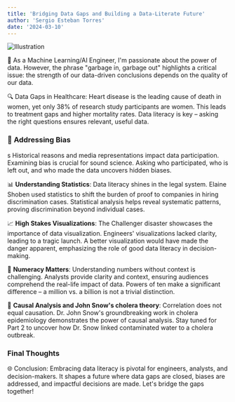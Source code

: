 ```yaml
---
title: 'Bridging Data Gaps and Building a Data-Literate Future'
author: 'Sergio Esteban Torres'
date: '2024-03-10'
---
```



![Illustration](/assets/images/ai-data-gaps.png)

🤖 As a Machine Learning/AI Engineer, I'm passionate about the power of data. However, the phrase "garbage in, garbage out" highlights a critical issue: the strength of our data-driven conclusions depends on the quality of our data.

🔍 Data Gaps in Healthcare: Heart disease is the leading cause of death in women, yet only 38% of research study participants are women. This leads to treatment gaps and higher mortality rates. Data literacy is key – asking the right questions ensures relevant, useful data.

### 🚫  **Addressing Bias**

s
Historical reasons and media representations impact data participation. Examining bias is crucial for sound science. Asking who participated, who is left out, and who made the data uncovers hidden biases.

📊 **Understanding Statistics**: Data literacy shines in the legal system. Elaine Shoben used statistics to shift the burden of proof to companies in hiring discrimination cases. Statistical analysis helps reveal systematic patterns, proving discrimination beyond individual cases.

📈 **High Stakes Visualizations**: The Challenger disaster showcases the importance of data visualization. Engineers' visualizations lacked clarity, leading to a tragic launch. A better visualization would have made the danger apparent, emphasizing the role of good data literacy in decision-making.

🔢 **Numeracy Matters**: Understanding numbers without context is challenging. Analysts provide clarity and context, ensuring audiences comprehend the real-life impact of data. Powers of ten make a significant difference – a million vs. a billion is not a trivial distinction.

🔗 **Causal Analysis and John Snow's cholera theory**: Correlation does not equal causation. Dr. John Snow's groundbreaking work in cholera epidemiology demonstrates the power of causal analysis. Stay tuned for Part 2 to uncover how Dr. Snow linked contaminated water to a cholera outbreak.

### Final Thoughts

🌐 Conclusion: Embracing data literacy is pivotal for engineers, analysts, and decision-makers. It shapes a future where data gaps are closed, biases are addressed, and impactful decisions are made. Let's bridge the gaps together!
